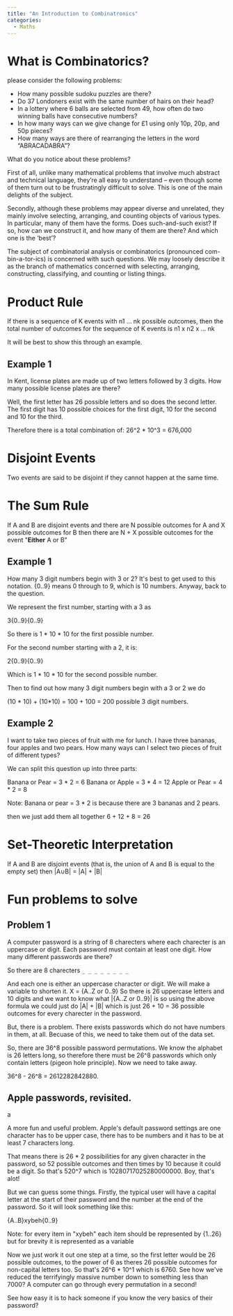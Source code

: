 ```yaml
---
title: "An Introduction to Combinatronics"
categories:
  - Maths
---
```


# What is Combinatorics?

please consider the following problems:

*  How many possible sudoku puzzles are there?
*  Do 37 Londoners exist with the same number of hairs on their head?
*  In a lottery where 6 balls are selected from 49, how often do two winning balls have consecutive numbers?
*  In how many ways can we give change for £1 using only 10p, 20p, and 50p pieces?
*  How many ways are there of rearranging the letters in the word “ABRACADABRA”?


What do you notice about these problems?

First of all, unlike many mathematical problems that involve much abstract and technical language, they’re all easy to understand – even though some of them turn out to be frustratingly difficult to solve. This is one of the main delights of the subject.

Secondly, although these problems may appear diverse and unrelated, they mainly involve selecting, arranging, and counting objects of various types. In particular, many of them have the forms. Does such-and-such exist? If so, how can we construct it, and how many of them are there? And which one is the ‘best’?

The subject of combinatorial analysis or combinatorics (pronounced com-bin-a-tor-ics) is concerned with such questions. We may loosely describe it as the branch of mathematics concerned with selecting, arranging, constructing, classifying, and counting or listing things.

# Product Rule

If there is a sequence of K events with n1 ... nk possible outcomes, then the total number of outcomes for the sequence of K events is n1 x n2 x ... nk

It will be best to show this through an example.

## Example 1
In Kent, license plates are made up of two letters followed by 3 digits. How many possible license plates are there?

Well, the first letter has 26 possible letters and so does the second letter. The first digit has 10 possible choices for the first digit, 10 for the second and 10 for the third.

Therefore there is a total combination of:
26^2 * 10^3 = 676,000

# Disjoint Events

Two events are said to be disjoint if they cannot happen at the same time.

# The Sum Rule

If A and B are disjoint events and there are N possible outcomes for A and X possible outcomes for B then there are N + X possible outcomes for the event "**Either** A or B"

## Example 1

How many 3 digit numbers begin with 3 or 2?
It's best to get used to this notation. {0..9} means 0 through to 9, which is 10 numbers.
Anyway, back to the question.

We represent the first number, starting with a 3 as

3{0..9}{0..9}

So there is 1 * 10 * 10 for the first possible number.

For the second number starting with a 2, it is:

2{0..9}{0..9}

Which is 1 * 10 * 10 for the second possible number.

Then to find out how many 3 digit numbers begin with a 3 or 2 we do

(10 * 10) + (10*10) = 100 + 100 = 200 possible 3 digit numbers.


## Example 2

I want to take two pieces of fruit with me for lunch. I have three bananas, four apples and two pears.
How many ways can I select two pieces of fruit of different types?

We can split this question up into three parts:

Banana or Pear = 3 * 2 = 6
Banana or Apple = 3 * 4 = 12
Apple or Pear = 4 * 2 = 8

Note: Banana or pear = 3 * 2 is because there are 3 bananas and 2 pears.

then we just add them all together
6 + 12 + 8 = 26

# Set-Theoretic Interpretation

If A and B are disjoint events (that is, the union of A and B is equal to the empty set) then |A∪B| = |A| + |B|

# Fun problems to solve

## Problem 1

A computer password is a string of 8 charecters where each charecter is an uppercase or digit. Each password must contain at least one digit. How many different passwords are there?

So there are 8 charecters
``` _ _ _ _ _ _ _ _ ```

And each one is either an uppercase character or digit. We will make a variable to shorten it.
X = {A..Z or 0..9}
So there is 26 uppercase letters and 10 digits and we want to know what |{A..Z or 0..9}| is so using the above formula we could just do |A| + |B| which is just 26 + 10 = 36 possible outcomes for every charecter in the password.

But, there is a problem. There exists passwords which do not have numbers in them, at all. Becuase of this, we need to take them out of the data set. 

So, there are 36^8 possible password permutations. We know the alphabet is 26 letters long, so therefore there must be 26^8 passwords which only contain letters (pigeon hole principle). Now we need to take away.

36^8 - 26^8 = 2612282842880.

## Apple passwords, revisited.



a


A more fun and useful problem. Apple's default password settings are one character has to be upper case, there has to be numbers and it has to be at least 7 characters long.

That means there is 26 * 2 possibilities for any given character in the password, so 52 possible outcomes and then times by 10 because it could be a digit. So that's 520^7 which is 10280717025280000000. Boy, that's alot!

But we can guess some things. Firstly, the typical user will have a capital letter at the start of their password and the number at the end of the password. So it will look something like this:

{A..B}xybeh{0..9}

Note: for every item in "xybeh" each item should be represented by {1..26} but for brevity it is represented as a variable

Now we just work it out one step at a time, so the first letter would be 26 possible outcomes, to the power of 6 as theres 26 possible outcomes for non-capital letters too. So that's 26^6 * 10^1 which is 6760. See how we've reduced the terrifyingly massive number down to something less than 7000? A computer can go through every permutation in a second! 

See how easy it is to hack someone if you know the very basics of their password?